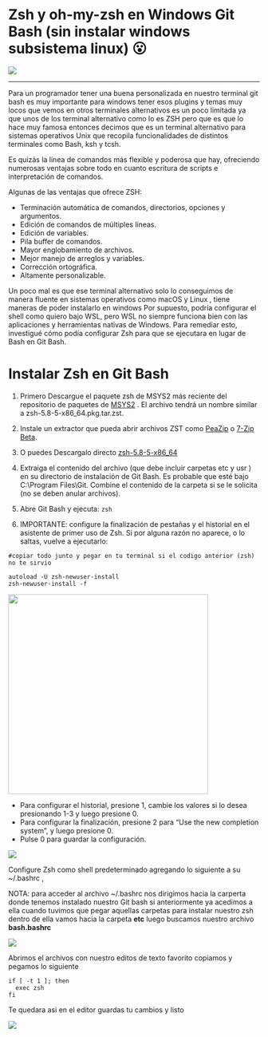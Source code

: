 #   Zsh y oh-my-zsh en Windows Git Bash (sin instalar windows subsistema linux) 😮

<img src="https://i.postimg.cc/C5WqnBPW/descarga-1.png"/>

------------

Para un programador tener una buena personalizada en nuestro terminal git bash es muy importante para windows tener esos plugins y temas muy locos que vemos en otros terminales alternativos es un poco limitada ya que unos de los  terminal alternativo como  lo es ZSH  pero que es que lo hace muy famosa entonces decimos que es un terminal alternativo para sistemas operativos Unix que recopila funcionalidades de distintos terminales como Bash, ksh y tcsh.

Es quizás la línea de comandos más flexible y poderosa que hay, ofreciendo numerosas ventajas sobre todo en cuanto escritura de scripts e interpretación de comandos.

Algunas de las ventajas que ofrece ZSH:
- Terminación automática de comandos, directorios, opciones y argumentos.
- Edición de comandos de múltiples líneas.
- Edición de variables.
- Pila buffer de comandos.
- Mayor englobamiento de archivos.
- Mejor manejo de arreglos y variables.
- Corrección ortográfica.
- Altamente personalizable.

Un poco  mal es que ese terminal alternativo solo lo conseguimos de manera fluente en sistemas operativos como macOS y Linux , tiene maneras  de poder instalarlo en windows Por supuesto, podría configurar el shell como quiero bajo WSL, pero WSL no siempre funciona bien con las aplicaciones y herramientas nativas de Windows. Para remediar esto, investigué cómo podía configurar Zsh para que se ejecutara en lugar de Bash en Git Bash. 

# Instalar Zsh en Git Bash

1.  Primero Descargue el paquete zsh de MSYS2 más reciente del repositorio de paquetes de  [MSYS2](https://packages.msys2.org/package/zsh?repo=msys&variant=x86_64) . El archivo tendrá un nombre similar a zsh-5.8-5-x86_64.pkg.tar.zst. 
2. Instale un extractor que pueda abrir archivos ZST como [PeaZip](https://peazip.github.io/) o   [7-Zip Beta](https://www.7-zip.org/).
3. O puedes Descargalo directo [zsh-5.8-5-x86_64](https://github.com/Estebanjgg/Zsh-y-oh-my-zsh-en-Windows-Git-Bash-sin-instalar-windows-subsistema-linux-/files/8598125/zsh-5.8-5-x86_64.pkg.zip)

4. Extraiga el contenido del archivo (que debe incluir carpetas etc y usr ) en su directorio de instalación de Git Bash. Es probable que esté bajo C:\Program Files\Git. Combine el contenido de la carpeta si se le solicita (no se deben anular archivos).


5. Abre Git Bash y ejecuta:
`zsh`

6. IMPORTANTE: configure la finalización de pestañas y el historial en el asistente de primer uso de Zsh. Si por alguna razón no aparece, o lo saltas, vuelve a ejecutarlo:

```shell
#copiar todo junto y pegar en tu terminal si el codigo anterior (zsh) no te sirvio 

autoload -U zsh-newuser-install
zsh-newuser-install -f
```
<img src="https://i.postimg.cc/nztZrvty/Screenshot-2.png" width="400px" />

- Para configurar el historial, presione 1, cambie los valores si lo desea presionando 1-3 y luego presione 0.
- Para configurar la finalización, presione 2 para “Use the new completion system”, y luego presione 0.
- Pulse 0 para guardar la configuración.
<img src="https://i.postimg.cc/HLSMws6s/como-configurar-zsh.gif"  />

Configure Zsh como shell predeterminado agregando lo siguiente a su ~/.bashrc ,

NOTA: para acceder al archivo ~/.bashrc nos dirigimos hacia la  carperta donde tenemos instalado nuestro Git bash si anteriormente ya acedimos a ella cuando tuvimos que pegar aquellas carpetas para instalar nuestro zsh dentro de ella vamos hacia la carpeta  **etc**  luego buscamos nuestro archivo  **bash.bashrc** 

<img src="https://i.postimg.cc/8P3CDfjS/Screenshot-3.png"  />

Abrimos el archivos con nuestro editos de texto favorito copiamos y pegamos lo siguiente 

```shell
if [ -t 1 ]; then
  exec zsh
fi
```
Te quedara asi en el editor guardas tu cambios y listo 

<img src="https://i.postimg.cc/zBy4GwJF/Screenshot-15.png"  />
